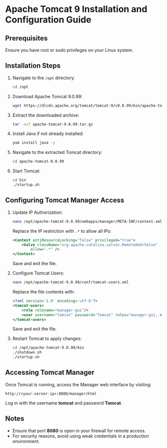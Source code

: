 # Apache Tomcat 9 Installation and Configuration Guide

## Prerequisites
Ensure you have root or sudo privileges on your Linux system.

## Installation Steps

1. Navigate to the `/opt` directory:
   ```sh
   cd /opt
   ```

2. Download Apache Tomcat 9.0.99:
   ```sh
   wget https://dlcdn.apache.org/tomcat/tomcat-9/v9.0.99/bin/apache-tomcat-9.0.99.tar.gz
   ```

3. Extract the downloaded archive:
   ```sh
   tar -xvf apache-tomcat-9.0.99.tar.gz
   ```

4. Install Java if not already installed:
   ```sh
   yum install java -y
   ```

5. Navigate to the extracted Tomcat directory:
   ```sh
   cd apache-tomcat-9.0.99
   ```

6. Start Tomcat:
   ```sh
   cd bin
   ./startup.sh
   ```

## Configuring Tomcat Manager Access

1. Update IP Authorization:
   ```sh
   nano /opt/apache-tomcat-9.0.99/webapps/manager/META-INF/context.xml
   ```
   Replace the IP restriction with `.*` to allow all IPs:
   ```xml
   <Context antiResourceLocking="false" privileged="true">
       <Valve className="org.apache.catalina.valves.RemoteAddrValve"
           allow=".*" />
   </Context>
   ```
   Save and exit the file.

2. Configure Tomcat Users:
   ```sh
   nano /opt/apache-tomcat-9.0.99/conf/tomcat-users.xml
   ```
   Replace the file contents with:
   ```xml
   <?xml version='1.0' encoding='utf-8'?>
   <tomcat-users>
       <role rolename="manager-gui"/>
       <user username="tomcat" password="Tomcat" roles="manager-gui, manager-script, manager-status"/>
   </tomcat-users>
   ```
   Save and exit the file.

3. Restart Tomcat to apply changes:
   ```sh
   cd /opt/apache-tomcat-9.0.99/bin
   ./shutdown.sh
   ./startup.sh
   ```

## Accessing Tomcat Manager
Once Tomcat is running, access the Manager web interface by visiting:
```
http://<your-server-ip>:8080/manager/html
```
Log in with the username **tomcat** and password **Tomcat**.

## Notes
- Ensure that port **8080** is open in your firewall for remote access.
- For security reasons, avoid using weak credentials in a production environment.



